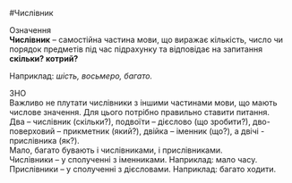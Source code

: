#Числівник

<div class="space">
<div class="eoz-wrap">
<span class="eoz">Означення</span>
<div class="eoz-text">
<strong>Числiвник</strong> – самостiйна частина мови, що виражає кiлькiсть, число чи порядок предметiв пiд час пiдрахунку та вiдповiдає на запитання <b>скiльки? котрий?</b>
</div>
</div>
</div>


<span class="p1">Наприклад</span>: <i>шiсть, восьмеро, багато.</i>

<div class="add-wrap">
<span class="add">ЗНО</span>
<div class="add-text">
Важливо не плутати числiвники з iншими частинами мови, що мають числове значення. Для цього потрiбно правильно ставити питання.<br>
Два – числiвник (скiльки?), подвоїти – дiєслово (що зробити?), дво- поверховий – прикметник (який?), двiйка – iменник (що?), а двiчi - прислiвникa (як?).<br>
Мало, багато бувають i числiвниками, i прислiвниками.<br>
Числiвники – у сполученнi з iменниками. Наприклад: мало часу.<br>
Прислiвники – у сполученнi з дiєсловами. Наприклад: багато ходити.
</div>